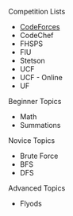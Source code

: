 Competition Lists

* [CodeForces](https://github.com/c4cheats/Competitive-Programming/wiki/CodeForces-Competitions)
* CodeChef
* FHSPS
* FIU
* Stetson
* UCF
* UCF - Online
* UF

Beginner Topics

* Math
* Summations

Novice Topics

* Brute Force
* BFS
* DFS

Advanced Topics

* Flyods
